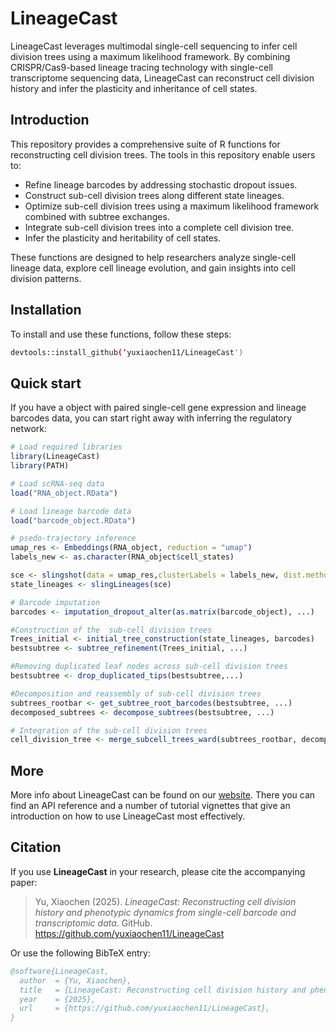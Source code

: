 # LineageCast

LineageCast leverages multimodal single-cell sequencing to infer cell division trees using a maximum likelihood framework. By combining CRISPR/Cas9-based lineage tracing technology with single-cell transcriptome sequencing data, LineageCast can reconstruct cell division history and infer the plasticity and inheritance of cell states.

## Introduction

This repository provides a comprehensive suite of R functions for reconstructing cell division trees. The tools in this repository enable users to:

-   Refine lineage barcodes by addressing stochastic dropout issues.
-   Construct sub-cell division trees along different state lineages.
-   Optimize sub-cell division trees using a maximum likelihood framework combined with subtree exchanges.
-   Integrate sub-cell division trees into a complete cell division tree.
-   Infer the plasticity and heritability of cell states.

These functions are designed to help researchers analyze single-cell lineage data, explore cell lineage evolution, and gain insights into cell division patterns.

##  Installation

To install and use these functions, follow these steps:

``` bash
devtools::install_github(‘yuxiaochen11/LineageCast')
```

##  Quick start

If you have a object with paired single-cell gene expression and lineage barcodes data, you can start right away with inferring the regulatory network:

``` r
# Load required libraries
library(LineageCast)
library(PATH)

# Load scRNA-seq data
load("RNA_object.RData")

# Load lineage barcode data
load("barcode_object.RData")

# psedo-trajectory inference
umap_res <- Embeddings(RNA_object, reduction = "umap")
labels_new <- as.character(RNA_object$cell_states)

sce <- slingshot(data = umap_res,clusterLabels = labels_new, dist.method = "simple",start.clus = "Ectoderm")
state_lineages <- slingLineages(sce)

# Barcode imputation
barcodes <- imputation_dropout_alter(as.matrix(barcode_object), ...)

#Construction of the  sub-cell division trees 
Trees_initial <- initial_tree_construction(state_lineages, barcodes)
bestsubtree <- subtree_refinement(Trees_initial, ...)

#Removing duplicated leaf nodes across sub-cell division trees
bestsubtree <- drop_duplicated_tips(bestsubtree,...)

#Decomposition and reassembly of sub-cell division trees
subtrees_rootbar <- get_subtree_root_barcodes(bestsubtree, ...)
decomposed_subtrees <- decompose_subtrees(bestsubtree, ...)

# Integration of the sub-cell division trees
cell_division_tree <- merge_subcell_trees_ward(subtrees_rootbar, decomposed_subtrees)
```
## More
More info about LineageCast can be found on our [website](https://yuxiaochen11.github.io/LineageCast/). There you can find an API reference and a number of tutorial vignettes that give an introduction on how to use LineageCast most effectively.


## Citation

If you use **LineageCast** in your research, please cite the accompanying paper:

> Yu, Xiaochen (2025). _LineageCast: Reconstructing cell division history and phenotypic dynamics from single-cell barcode and transcriptomic data_. GitHub. https://github.com/yuxiaochen11/LineageCast

Or use the following BibTeX entry:

```bibtex
@software{LineageCast,
  author  = {Yu, Xiaochen},
  title   = {LineageCast: Reconstructing cell division history and phenotypic dynamics from single-cell barcode and transcriptomic data},
  year    = {2025},
  url     = {https://github.com/yuxiaochen11/LineageCast},
}
```
